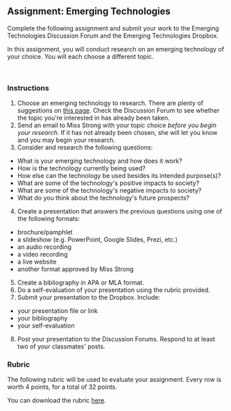 ## Assignment: Emerging Technologies

Complete the following assignment and submit your work to the Emerging Technologies Discussion Forum and the Emerging Technologies Dropbox.

In this assignment, you will conduct research on an emerging technology of your choice. You will each choose a different topic.

 
### Instructions

1. Choose an emerging technology to research. There are plenty of suggestions on [this page](https://en.wikipedia.org/wiki/List_of_emerging_technologies). Check the Discussion Forum to see whether the topic you're interested in has already been taken.
2. Send an email to Miss Strong with your topic choice *before you begin your research*. If it has not already been chosen, she will let you know and you may begin your research.
3. Consider and research the following questions:
 * What is your emerging technology and how does it work?
 * How is the technology currently being used?
 * How else can the technology be used besides its intended purpose(s)?
 * What are some of the technology's positive impacts to society?
 * What are some of the technology's negative impacts to society?
 * What do you think about the technology's future prospects?
4. Create a presentation that answers the previous questions using one of the following formats:
 * brochure/pamphlet
 * a slideshow (e.g. PowerPoint, Google Slides, Prezi, etc.)
 * an audio recording
 * a video recording
 * a live website
 * another format approved by Miss Strong
5. Create a bibliography in APA or MLA format.
6. Do a self-evaluation of your presentation using the rubric provided.
7. Submit your presentation to the Dropbox. Include:
 * your presentation file or link
 * your bibliography
 * your self-evaluation
8. Post your presentation to the Discussion Forums. Respond to at least two of your classmates' posts.
 
 
### Rubric

The following rubric will be used to evaluate your assignment. Every row is worth 4 points, for a total of 32 points. 

You can download the rubric [here](https://docs.google.com/document/d/10z5z2g4uBR7T7L8qGDIjJ_aW1g6yrbbdk5_pvbHe6Z4/edit?usp=sharing).



